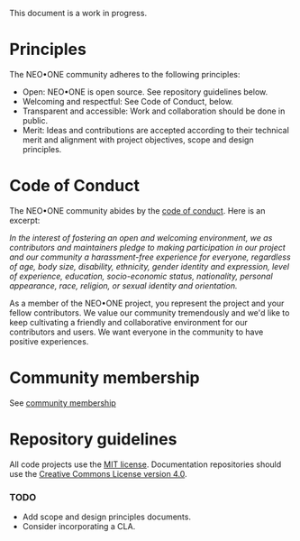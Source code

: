 This document is a work in progress.

# Principles

The NEO•ONE community adheres to the following principles:
* Open: NEO•ONE is open source. See repository guidelines below.
* Welcoming and respectful: See Code of Conduct, below.
* Transparent and accessible: Work and collaboration should be done in public.
* Merit: Ideas and contributions are accepted according to their technical merit and alignment with project objectives, scope and design principles.

# Code of Conduct

The NEO•ONE community abides by the [code of conduct](https://neo-one.io/docs/en/code-of-conduct.html). Here is an excerpt:

_In the interest of fostering an open and welcoming environment, we as contributors and maintainers pledge to making participation in our project and our community a harassment-free experience for everyone, regardless of age, body size, disability, ethnicity, gender identity and expression, level of experience, education, socio-economic status, nationality, personal appearance, race, religion, or sexual identity and orientation._

As a member of the NEO•ONE project, you represent the project and your fellow contributors.
We value our community tremendously and we'd like to keep cultivating a friendly and collaborative
environment for our contributors and users. We want everyone in the community to have positive experiences.

# Community membership

See [community membership](community-membership.md)

# Repository guidelines

All code projects
use the [MIT license](LICENSE). Documentation repositories should use the
[Creative Commons License version 4.0](LICENSE-cc).

### TODO

 - Add scope and design principles documents.
 - Consider incorporating a CLA.
